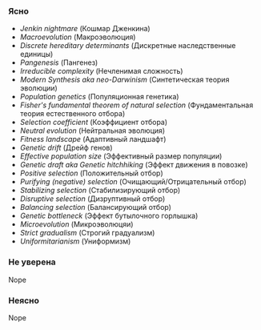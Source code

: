 ### **Ясно**

* *Jenkin nightmare* (Кошмар Дженкина)
* *Macroevolution* (Макроэволюция)
* *Discrete hereditary determinants* (Дискретные наследственные единицы)
* *Pangenesis* (Пангенез)
* *Irreducible complexity* (Нечленимая сложность)
* *Modern Synthesis aka neo-Darwinism* (Синтетическая теория эволюции)
* *Population genetics* (Популяционная генетика)
* *Fisher's fundamental theorem of natural selection* (Фундаментальная теория естественного отбора)
* *Selection coefficient* (Коэффициент отбора)
* *Neutral evolution* (Нейтральная эволюция)
* *Fitness landscape* (Адаптивный ландшафт)
* *Genetic drift* (Дрейф генов)
* *Effective population size* (Эффективный размер популяции)
* *Genetic draft aka Genetic hitchhiking* (Эффект движения в повозке)
* *Positive selection* (Положительный отбор)
* *Purifying (negative) selection* (Очищающий/Отрицательный отбор)
* *Stabilizing selection* (Стабилизирующий отбор)
* *Disruptive selection* (Дизруптивный отбор)
* *Balancing selection* (Балансирующий отбор)
* *Genetic bottleneck* (Эффект бутылочного горлышка)
* *Microevolution* (Микроэволюцяи)
* *Strict gradualism* (Строгий градуализм)
* *Uniformitarianism* (Униформизм)


### **Не уверена**

Nope

### **Неясно**

Nope
